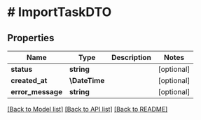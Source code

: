 # # ImportTaskDTO

## Properties

Name | Type | Description | Notes
------------ | ------------- | ------------- | -------------
**status** | **string** |  | [optional]
**created_at** | **\DateTime** |  | [optional]
**error_message** | **string** |  | [optional]

[[Back to Model list]](../../README.md#models) [[Back to API list]](../../README.md#endpoints) [[Back to README]](../../README.md)
